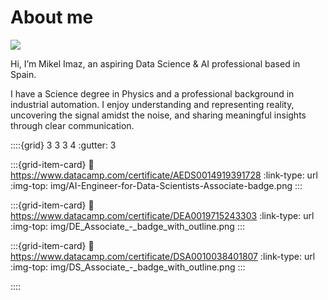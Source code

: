 # About me
![](img/NKN_20240729_124642_01.jpg)

Hi, I’m Mikel Imaz, an aspiring Data Science & AI professional based in Spain.  

I have a Science degree in Physics and a professional background in industrial automation.
I enjoy understanding and representing reality, uncovering the signal amidst the noise, and sharing meaningful insights through clear communication.


::::{grid} 3 3 3 4
:gutter: 3

:::{grid-item-card}
:link: https://www.datacamp.com/certificate/AEDS0014919391728
:link-type: url
:img-top: img/AI-Engineer-for-Data-Scientists-Associate-badge.png
:::

:::{grid-item-card}
:link: https://www.datacamp.com/certificate/DEA0019715243303
:link-type: url
:img-top: img/DE_Associate_-_badge_with_outline.png
:::

:::{grid-item-card}
:link: https://www.datacamp.com/certificate/DSA0010038401807
:link-type: url
:img-top: img/DS_Associate_-_badge_with_outline.png
:::

::::
